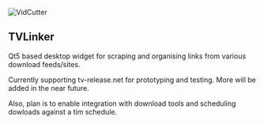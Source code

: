 ![VidCutter](https://raw.githubusercontent.com/ozmartian/tvlinker/master/assets/images/tvlinker.png)
<h2>TVLinker</h2>

Qt5 based desktop widget for scraping and organising links from various download feeds/sites. 

Currently supporting tv-release.net for prototyping and testing. More will be added in the near future.

Also, plan is to enable integration with download tools and scheduling dowloads against a tim schedule.
